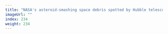 ```yaml
---
title: "NASA's asteroid-smashing space debris spotted by Hubble telescope"
imageUrl: ""
index: 234
weight: 234
---
```

